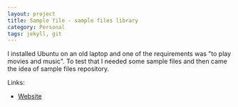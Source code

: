 ```yaml
---
layout: project
title: Sample file - sample files library
category: Personal
tags: jekyll, git
---
```


I installed Ubuntu on an old laptop and one of the requirements was "to play movies and music". To test that I needed some sample files and then came the idea of sample files repository.

Links:

- [Website](http://www.sample-file.com)
